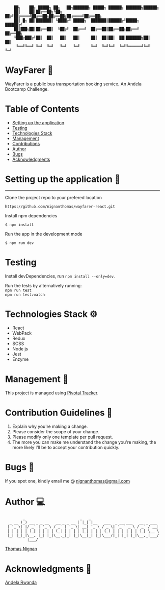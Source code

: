 


		██╗    ██╗ █████╗ ██╗   ██╗███████╗ █████╗ ██████╗ ███████╗██████╗
		██║    ██║██╔══██╗╚██╗ ██╔╝██╔════╝██╔══██╗██╔══██╗██╔════╝██╔══██╗
		██║ █╗ ██║███████║ ╚████╔╝ █████╗  ███████║██████╔╝█████╗  ██████╔╝
		██║███╗██║██╔══██║  ╚██╔╝  ██╔══╝  ██╔══██║██╔══██╗██╔══╝  ██╔══██╗
		╚███╔███╔╝██║  ██║   ██║   ██║     ██║  ██║██║  ██║███████╗██║  ██║
		 ╚══╝╚══╝ ╚═╝  ╚═╝   ╚═╝   ╚═╝     ╚═╝  ╚═╝╚═╝  ╚═╝╚══════╝╚═╝  ╚═╝

# WayFarer :bus:
WayFarer is a public bus transportation booking service.
An Andela Bootcamp Challenge.

# Table of Contents
* [Setting up the application](#setting-up-the-application-wrench)
* [Testing](#testing)
* [Technologies Stack](#technologies-stack-gear)
* [Management](#management-pencil)
* [Contributions](#contribution-guidelines-two_men_holding_hands)
* [Author](#author-computer)
* [Bugs](#bugs-bug)
* [Acknowledgments](#acknowledgments-bow)



# Setting up the application :wrench:
___

Clone the project repo to your prefered location

```https://github.com/nignanthomas/wayfarer-react.git```

Install npm dependencies

```$ npm install```

Run the app in the development mode

```$ npm run dev```

# Testing
Install devDependencies, run ```npm install --only=dev```.

Run the tests by alternatively running: <br />
`npm run test` <br />
`npm run test:watch` <br />


# Technologies Stack :gear:
- React
- WebPack
- Redux
- SCSS
- Node js
- Jest
- Enzyme

# Management :pencil:
This project is managed using [Pivotal Tracker](https://www.pivotaltracker.com/n/projects/2427140).

# Contribution Guidelines :two_men_holding_hands:
1. Explain why you're making a change.
2. Please consider the scope of your change.
3. Please modify only one template per pull request.
4. The more you can make me understand the change you're making, the more likely I'll be to accept your contribution quickly.

# Bugs :bug:
If you spot one, kindly email me @ nignanthomas@gmail.com

# Author :computer:
	        _                         _   _                               
	  _ __ (_) __ _ _ __   __ _ _ __ | |_| |__   ___  _ __ ___   __ _ ___
	 | '_ \| |/ _` | '_ \ / _` | '_ \| __| '_ \ / _ \| '_ ` _ \ / _` / __|
	 | | | | | (_| | | | | (_| | | | | |_| | | | (_) | | | | | | (_| \__ \
	 |_| |_|_|\__, |_| |_|\__,_|_| |_|\__|_| |_|\___/|_| |_| |_|\__,_|___/
	          |___/
[Thomas Nignan](https://github.com/nignanthomas/)

# Acknowledgments :bow:
[Andela Rwanda](https://www.andela.com)
